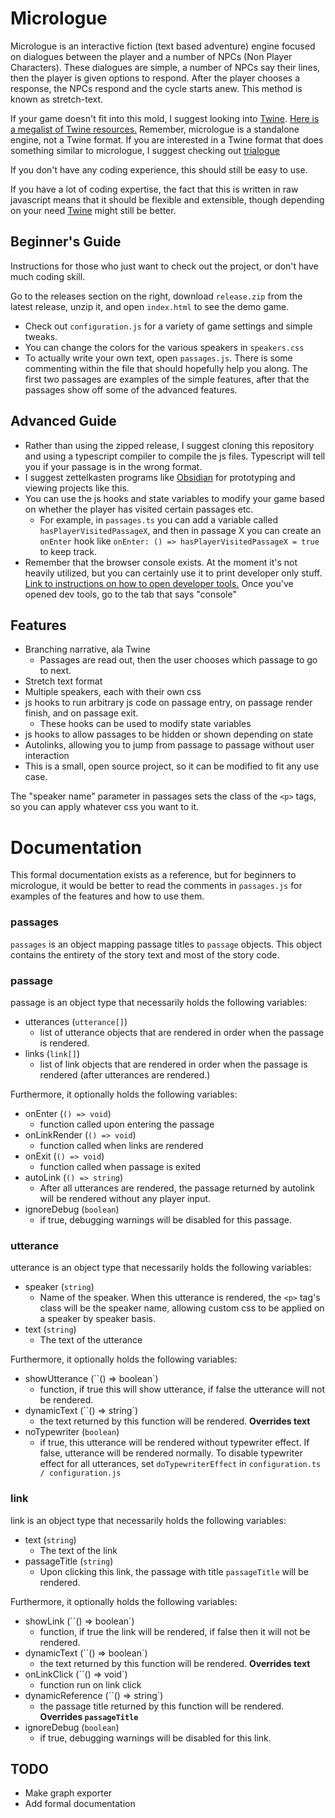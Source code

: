 Micrologue
==========

Micrologue is an interactive fiction (text based adventure) engine focused on dialogues between the player and a number of NPCs (Non Player Characters). These dialogues are simple, a number of NPCs say their lines, then the player is given options to respond. After the player chooses a response, the NPCs respond and the cycle starts anew. This method is known as stretch-text.

If your game doesn't fit into this mold, I suggest looking into [Twine](https://twinery.org/). [Here is a megalist of Twine resources.](https://twinelab.net/twine-resources/#/) Remember, micrologue is a standalone engine, not a Twine format. If you are interested in a Twine format that does something similar to micrologue, I suggest checking out [trialogue](https://github.com/phivk/trialogue)

If you don't have any coding experience, this should still be easy to use.

If you have a lot of coding expertise, the fact that this is written in raw javascript means that it should be flexible and extensible, though depending on your need [Twine](https://twinery.org/) might still be better.

Beginner's Guide
----------------

Instructions for those who just want to check out the project, or don't have much coding skill.

Go to the releases section on the right, download `release.zip` from the latest release, unzip it, and open `index.html` to see the demo game.

 - Check out `configuration.js` for a variety of game settings and simple tweaks.
 - You can change the colors for the various speakers in `speakers.css`
 - To actually write your own text, open `passages.js`. There is some commenting within the file that should hopefully help you along. The first two passages are examples of the simple features, after that the passages show off some of the advanced features.

Advanced Guide
--------------

 - Rather than using the zipped release, I suggest cloning this repository and using a typescript compiler to compile the js files. Typescript will tell you if your passage is in the wrong format.
 - I suggest zettelkasten programs like [Obsidian](https://obsidian.md/) for prototyping and viewing projects like this.
 - You can use the js hooks and state variables to modify your game based on whether the player has visited certain passages etc.
   - For example, in `passages.ts` you can add a variable called `hasPlayerVisitedPassageX`, and then in passage X you can create an `onEnter` hook like `onEnter: () => hasPlayerVisitedPassageX = true` to keep track.
 - Remember that the browser console exists. At the moment it's not heavily utilized, but you can certainly use it to print developer only stuff. [Link to instructions on how to open developer tools.](https://grantwinney.com/how-do-i-view-the-dev-console-in-my-browser/) Once you've opened dev tools, go to the tab that says "console"

Features
--------

 - Branching narrative, ala Twine
   - Passages are read out, then the user chooses which passage to go to next.
 - Stretch text format
 - Multiple speakers, each with their own css
 - js hooks to run arbitrary js code on passage entry, on passage render finish, and on passage exit.
   - These hooks can be used to modify state variables
 - js hooks to allow passages to be hidden or shown depending on state
 - Autolinks, allowing you to jump from passage to passage without user interaction
 - This is a small, open source project, so it can be modified to fit any use case.

The "speaker name" parameter in passages sets the class of the `<p>` tags, so you can apply whatever css you want to it.

Documentation
=============

This formal documentation exists as a reference, but for beginners to micrologue, it would be better to read the comments in `passages.js` for examples of the features and how to use them.

### passages

`passages` is an object mapping passage titles to `passage` objects. This object contains the entirety of the story text and most of the story code.

### passage

passage is an object type that necessarily holds the following variables:

 - utterances (`utterance[]`)
   - list of utterance objects that are rendered in order when the passage is rendered.
 - links (`link[]`)
   - list of link objects that are rendered in order when the passage is rendered (after utterances are rendered.)

Furthermore, it optionally holds the following variables:

 - onEnter (`() => void`)
   - function called upon entering the passage
 - onLinkRender (`() => void`)
   - function called when links are rendered
 - onExit (`() => void`)
   - function called when passage is exited
 - autoLink (`() => string`)
   - After all utterances are rendered, the passage returned by autolink will be rendered without any player input.
 - ignoreDebug (`boolean`)
   - if true, debugging warnings will be disabled for this passage.

### utterance

utterance is an object type that necessarily holds the following variables:

 - speaker (`string`)
   - Name of the speaker. When this utterance is rendered, the `<p>` tag's class will be the speaker name, allowing custom css to be applied on a speaker by speaker basis.
 - text (`string`)
   - The text of the utterance

Furthermore, it optionally holds the following variables:

 - showUtterance (``() => boolean`)
   - function, if true this will show utterance, if false the utterance will not be rendered.
 - dynamicText (``() => string`)
   - the text returned by this function will be rendered. **Overrides text**
 - noTypewriter (`boolean`)
   - if true, this utterance will be rendered without typewriter effect. If false, utterance will be rendered normally. To disable typewriter effect for all utterances, set `doTypewriterEffect` in `configuration.ts / configuration.js`

### link

link is an object type that necessarily holds the following variables:

 - text (`string`)
   - The text of the link
 - passageTitle (`string`)
   - Upon clicking this link, the passage with title `passageTitle` will be rendered.

Furthermore, it optionally holds the following variables:

 - showLink (``() => boolean`)
   - function, if true the link will be rendered, if false then it will not be rendered.
 - dynamicText (``() => boolean`)
   - the text returned by this function will be rendered. **Overrides text**
 - onLinkClick (``() => void`)
   - function run on link click
 - dynamicReference (``() => string`)
   - the passage title returned by this function will be rendered. **Overrides `passageTitle`**
 - ignoreDebug (`boolean`)
   - if true, debugging warnings will be disabled for this link.

TODO
----

 - Make graph exporter
 - Add formal documentation
